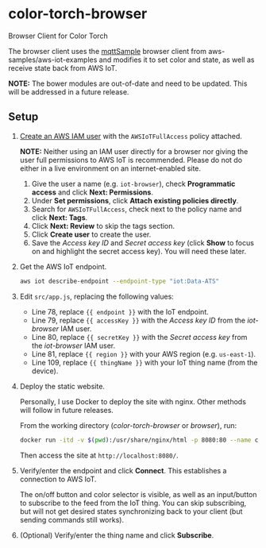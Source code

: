 # color-torch-browser
Browser Client for Color Torch

The browser client uses the [mqttSample](https://github.com/aws-samples/aws-iot-examples/tree/master/mqttSample) browser client from aws-samples/aws-iot-examples and modifies it to set color and state, as well as receive state back from AWS IoT.

**NOTE:** The bower modules are out-of-date and need to be updated. This will be addressed in a future release.

## Setup

1. [Create an AWS IAM user](https://console.aws.amazon.com/iam/home?region=us-east-1#/users$new) with the `AWSIoTFullAccess` policy attached.
   
   **NOTE:** Neither using an IAM user directly for a browser nor giving the user full permissions to AWS IoT is recommended. Please do not do either in a live environment on an internet-enabled site.

    1. Give the user a name (e.g. `iot-browser`), check **Programmatic access** and click **Next: Permissions**.
    1. Under **Set permissions**, click **Attach existing policies directly**.
    1. Search for `AWSIoTFullAccess`, check next to the policy name and click **Next: Tags**.
    1. Click **Next: Review** to skip the tags section.
    1. Click **Create user** to create the user.
    1. Save the *Access key ID* and *Secret access key* (click **Show** to focus on and highlight the secret access key). You will need these later.

1. Get the AWS IoT endpoint.

    ```bash
    aws iot describe-endpoint --endpoint-type "iot:Data-ATS"
    ```

1. Edit `src/app.js`, replacing the following values:

    * Line 78, replace `{{ endpoint }}` with the IoT endpoint.
    * Line 79, replace `{{ accessKey }}` with the *Access key ID* from the *iot-browser* IAM user.
    * Line 80, replace `{{ secretKey }}` with the *Secret access key* from the *iot-browser* IAM user.
    * Line 81, replace `{{ region }}` with your AWS region (e.g. `us-east-1`).
    * Line 109, replace `{{ thingName }}` with your IoT thing name (from the device).

1. Deploy the static website.

    Personally, I use Docker to deploy the site with nginx. Other methods will follow in future releases.

    From the working directory (*color-torch-browser* or *browser*), run:

    ```bash
    docker run -itd -v $(pwd):/usr/share/nginx/html -p 8080:80 --name color-torch-browser nginx:latest
    ```

    Then access the site at `http://localhost:8080/`.

1. Verify/enter the endpoint and click **Connect**. This establishes a connection to AWS IoT.

    The on/off button and color selector is visible, as well as an input/button to subscribe to the feed from the IoT thing. You can skip subscribing, but will not get desired states synchronizing back to your client (but sending commands still works).

1. (Optional) Verify/enter the thing name and click **Subscribe**.

